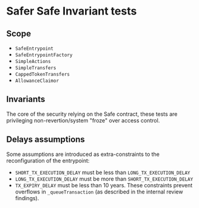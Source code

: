 # Safer Safe Invariant tests

## Scope

- `SafeEntrypoint`
- `SafeEntrypointFactory`
- `SimpleActions`
- `SimpleTransfers`
- `CappedTokenTransfers`
- `AllowanceClaimor`

## Invariants

The core of the security relying on the Safe contract, these tests are privileging non-revertion/system "froze" over access control.

## Delays assumptions

Some assumptions are introduced as extra-constraints to the reconfiguration of the entrypoint:

- `SHORT_TX_EXECUTION_DELAY` must be less than `LONG_TX_EXECUTION_DELAY`
- `LONG_TX_EXECUTION_DELAY` must be more than `SHORT_TX_EXECUTION_DELAY`
- `TX_EXPIRY_DELAY` must be less than 10 years.
These constraints prevent overflows in `_queueTransaction` (as described in the internal review findings).
